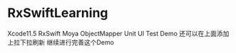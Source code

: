 # RxSwiftLearning
Xcode11.5 RxSwift Moya ObjectMapper Unit UI Test Demo
还可以在上面添加上拉下拉刷新 继续进行完善这个Demo
